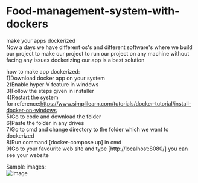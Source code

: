 # Food-management-system-with-dockers
make your apps dockerized<br>
Now a days we have different os's and different software's where we build our project to make our project to run our project on any machine without facing any issues dockerizing our app is a best solution <br>

how to make app dockerized:<br>
1)Download docker app on your system<br>
2)Enable hyper-V feature in windows<br>
3)Follow the steps given in installer <br>
4)Restart the system<br>
for reference:https://www.simplilearn.com/tutorials/docker-tutorial/install-docker-on-windows<br>
5)Go to code and download the folder <br>
6)Paste the folder in any drives<br>
7)Go to cmd and change directory to the folder which we want to dockerized<br>
8)Run command [docker-compose up] in cmd<br>
9)Go to your favourite web site and type [http://localhost:8080/] you can see your website<br>

Sample images:<br>
![image](https://user-images.githubusercontent.com/91529804/165284360-13e658d0-7f1c-41d9-b787-d909023d6dc5.png)
